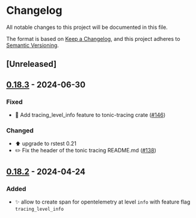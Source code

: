 # Changelog
All notable changes to this project will be documented in this file.

The format is based on [Keep a Changelog](https://keepachangelog.com/en/1.0.0/),
and this project adheres to [Semantic Versioning](https://semver.org/spec/v2.0.0.html).

## [Unreleased]

## [0.18.3](https://github.com/davidB/tracing-opentelemetry-instrumentation-sdk/compare/tonic-tracing-opentelemetry-v0.18.2...tonic-tracing-opentelemetry-v0.18.3) - 2024-06-30

### <!-- 1 -->Fixed
- 🐛 Add tracing_level_info feature to tonic-tracing crate ([#146](https://github.com/davidB/tracing-opentelemetry-instrumentation-sdk/pull/146))

### <!-- 4 -->Changed
- ⬆️ upgrade to rstest 0.21
- ✏️ Fix the header of the tonic tracing README.md ([#138](https://github.com/davidB/tracing-opentelemetry-instrumentation-sdk/pull/138))

## [0.18.2](https://github.com/davidB/tracing-opentelemetry-instrumentation-sdk/compare/tonic-tracing-opentelemetry-v0.18.1...tonic-tracing-opentelemetry-v0.18.2) - 2024-04-24

### <!-- 2 -->Added
- ✨ allow to create span for opentelemetry at level `info` with feature flag `tracing_level_info`
